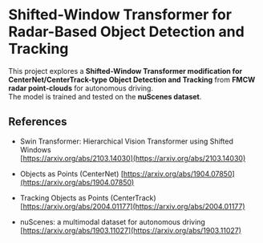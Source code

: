 # Shifted-Window Transformer for Radar-Based Object Detection and Tracking

This project explores a **Shifted-Window Transformer modification for CenterNet/CenterTrack-type Object Detection and Tracking** from **FMCW radar point-clouds** for autonomous driving.  
The model is trained and tested on the **nuScenes dataset**.

## References

- Swin Transformer: Hierarchical Vision Transformer using Shifted Windows  
  [https://arxiv.org/abs/2103.14030](https://arxiv.org/abs/2103.14030)

- Objects as Points (CenterNet)
  [https://arxiv.org/abs/1904.07850](https://arxiv.org/abs/1904.07850)

- Tracking Objects as Points (CenterTrack)
  [https://arxiv.org/abs/2004.01177](https://arxiv.org/abs/2004.01177)

- nuScenes: a multimodal dataset for autonomous driving  
  [https://arxiv.org/abs/1903.11027](https://arxiv.org/abs/1903.11027)
